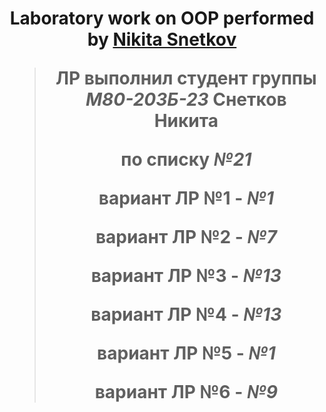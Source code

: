 <h1 align="center">Laboratory work on OOP performed by <a href="https://t.me/s4pfir" target="_blank">Nikita Snetkov</a> 


  
>**ЛР выполнил студент группы ***М80-203Б-23*** Снетков Никита**
>
>**по списку ***№21*****
>
>**вариант ЛР №1 - ***№1*****
>>
>**вариант ЛР №2 - ***№7*****
>>
>**вариант ЛР №3 - ***№13*****
>>
>**вариант ЛР №4 - ***№13*****
>>
>**вариант ЛР №5 - ***№1*****
>>
>**вариант ЛР №6 - ***№9*****
